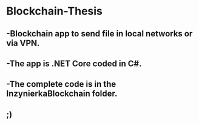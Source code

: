 # Blockchain-Thesis

## -Blockchain app to send file in local networks or via VPN.
## -The app is .NET Core coded in C#.
## -The complete code is in the InzynierkaBlockchain folder.
## ;)

